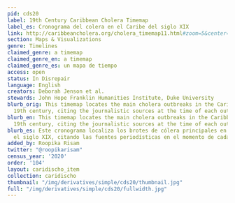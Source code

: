 ```yaml
---
pid: cds20
label: 19th Century Caribbean Cholera Timemap
label_es: Cronograma del colera en el Caribe del siglo XIX
link: http://caribbeancholera.org/cholera_timemap11.html#zoom=5&center=20.13847031245115,-74.3994140625&date=1853-05-01
section: Maps & Visualizations
genre: Timelines
claimed_genre: a timemap
claimed_genre_en: a timemap
claimed_genre_es: un mapa de tiempo
access: open
status: In Disrepair
language: English
creators: Deborah Jenson et al.
stewards: John Hope Franklin Humanities Institute, Duke University
blurb_orig: This timemap locates the main cholera outbreaks in the Caribbean in the
  19th century, citing the journalistic sources at the time of each outbreak.
blurb_en: This timemap locates the main cholera outbreaks in the Caribbean in the
  19th century, citing the journalistic sources at the time of each outbreak.
blurb_es: Este cronograma localiza los brotes de cólera principales en el Caribe en
  el siglo XIX, citando las fuentes periodísticas en el momento de cada brote.
added_by: Roopika Risam
twitter: "@roopikarisam"
census_year: '2020'
order: '104'
layout: caridischo_item
collection: caridischo
thumbnail: "/img/derivatives/simple/cds20/thumbnail.jpg"
full: "/img/derivatives/simple/cds20/fullwidth.jpg"
---
```

